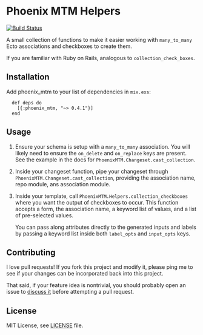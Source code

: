 # Phoenix MTM Helpers
[![Build Status](https://travis-ci.org/adam12/phoenix_mtm.svg?branch=master)](https://travis-ci.org/adam12/phoenix_mtm)

A small collection of functions to make it easier working with `many_to_many` Ecto
associations and checkboxes to create them.

If you are familiar with Ruby on Rails, analogous to `collection_check_boxes`.

## Installation

Add phoenix_mtm to your list of dependencies in `mix.exs`:

      def deps do
        [{:phoenix_mtm, "~> 0.4.1"}]
      end

## Usage

1. Ensure your schema is setup with a `many_to_many` association. You will likely
   need to ensure the `on_delete` and `on_replace` keys are present. See the example
   in the docs for `PhoenixMTM.Changeset.cast_collection`.

2. Inside your changeset function, pipe your changeset through `PhoenixMTM.Changeset.cast_collection`,
   providing the association name, repo module, ans association module.

3. Inside your template, call `PhoenixMTM.Helpers.collection_checkboxes` where
   you want the output of checkboxes to occur. This function accepts a form,
   the association name, a keyword list of values, and a list of pre-selected values.

   You can pass along attributes directly to the generated inputs and labels by
   passing a keyword list inside both `label_opts` and `input_opts` keys.

## Contributing

I love pull requests! If you fork this project and modify it, please ping me to see
if your changes can be incorporated back into this project.

That said, if your feature idea is nontrivial, you should probably open an issue to
[discuss it](http://www.igvita.com/2011/12/19/dont-push-your-pull-requests/)
before attempting a pull request.

## License

MIT License, see [LICENSE](LICENSE.md) file.

